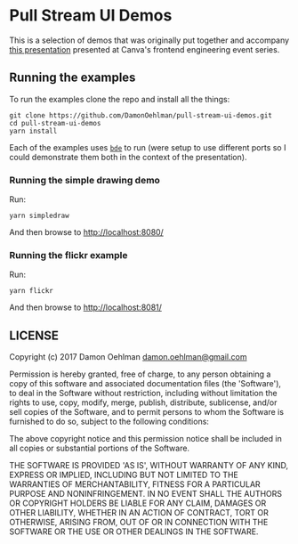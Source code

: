 # Pull Stream UI Demos

This is a selection of demos that was originally put together and accompany [this presentation](https://www.canva.com/design/DACmDIABSn0/ywcmRynKQwCnuCLu-eZcpA/view) presented at Canva's frontend engineering event series.

## Running the examples

To run the examples clone the repo and install all the things:

```
git clone https://github.com/DamonOehlman/pull-stream-ui-demos.git
cd pull-stream-ui-demos
yarn install
```

Each of the examples uses [`bde`](https://github.com/DamonOehlman/bde) to run (were setup to use different ports so I could demonstrate them both in the context of the presentation).

### Running the simple drawing demo

Run:

```
yarn simpledraw
```

And then browse to <http://localhost:8080/>

### Running the flickr example

Run:

```
yarn flickr
```

And then browse to <http://localhost:8081/>

## LICENSE

Copyright (c) 2017 Damon Oehlman <damon.oehlman@gmail.com>

Permission is hereby granted, free of charge, to any person obtaining
a copy of this software and associated documentation files (the
'Software'), to deal in the Software without restriction, including
without limitation the rights to use, copy, modify, merge, publish,
distribute, sublicense, and/or sell copies of the Software, and to
permit persons to whom the Software is furnished to do so, subject to
the following conditions:

The above copyright notice and this permission notice shall be
included in all copies or substantial portions of the Software.

THE SOFTWARE IS PROVIDED 'AS IS', WITHOUT WARRANTY OF ANY KIND,
EXPRESS OR IMPLIED, INCLUDING BUT NOT LIMITED TO THE WARRANTIES OF
MERCHANTABILITY, FITNESS FOR A PARTICULAR PURPOSE AND NONINFRINGEMENT.
IN NO EVENT SHALL THE AUTHORS OR COPYRIGHT HOLDERS BE LIABLE FOR ANY
CLAIM, DAMAGES OR OTHER LIABILITY, WHETHER IN AN ACTION OF CONTRACT,
TORT OR OTHERWISE, ARISING FROM, OUT OF OR IN CONNECTION WITH THE
SOFTWARE OR THE USE OR OTHER DEALINGS IN THE SOFTWARE.


